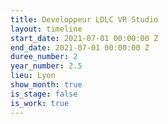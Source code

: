 ```yaml
---
title: Developpeur LDLC VR Studio
layout: timeline
start_date: 2021-07-01 00:00:00 Z
end_date: 2021-07-01 00:00:00 Z
duree_number: 2
year_number: 2.5
lieu: Lyon
show_month: true
is_stage: false
is_work: true
---
```

